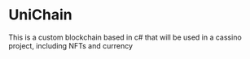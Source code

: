 # UniChain

This is a custom blockchain based in c# that will be used in a cassino project, including NFTs and currency
